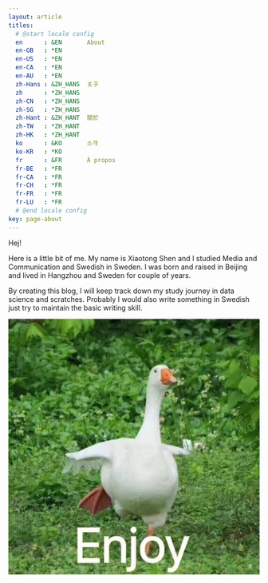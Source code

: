 ```yaml
---
layout: article
titles:
  # @start locale config
  en      : &EN       About
  en-GB   : *EN
  en-US   : *EN
  en-CA   : *EN
  en-AU   : *EN
  zh-Hans : &ZH_HANS  关于
  zh      : *ZH_HANS
  zh-CN   : *ZH_HANS
  zh-SG   : *ZH_HANS
  zh-Hant : &ZH_HANT  關於
  zh-TW   : *ZH_HANT
  zh-HK   : *ZH_HANT
  ko      : &KO       소개
  ko-KR   : *KO
  fr      : &FR       À propos
  fr-BE   : *FR
  fr-CA   : *FR
  fr-CH   : *FR
  fr-FR   : *FR
  fr-LU   : *FR
  # @end locale config
key: page-about
---
```

Hej!  

Here is a little bit of me. My name is Xiaotong Shen and I studied Media and Communication and Swedish in Sweden. I was born and raised in Beijing and lived in Hangzhou and Sweden for couple of years. 

By creating this blog, I will keep track down my study journey in data science and scratches. Probably I would also write something in Swedish just try to maintain the basic writing skill.  

![How I would love to preceive myself](assets/images/IMG_0364.JPG "Me")